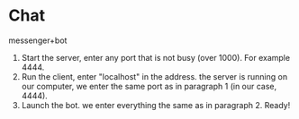# Chat
messenger+bot
1. Start the server, enter any port that is not busy (over 1000). For example 4444.
2. Run the client, enter "localhost" in the address. the server is running on our computer, we enter the same port as in paragraph 1 (in our case, 4444).
3. Launch the bot. we enter everything the same as in paragraph 2.
Ready!
